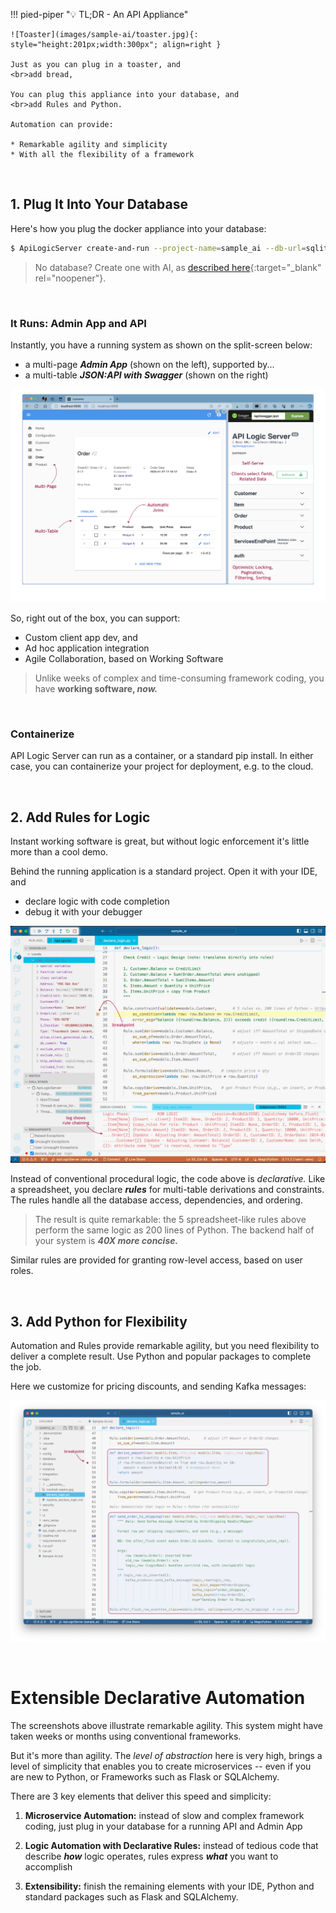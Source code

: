 !!! pied-piper ":bulb: TL;DR - An API Appliance"

    ![Toaster](images/sample-ai/toaster.jpg){: style="height:201px;width:300px"; align=right }
    
    Just as you can plug in a toaster, and 
    <br>add bread,

    You can plug this appliance into your database, and 
    <br>add Rules and Python.

    Automation can provide:

    * Remarkable agility and simplicity
    * With all the flexibility of a framework

&nbsp;

## 1. Plug It Into Your Database

Here's how you plug the docker appliance into your database:

```bash
$ ApiLogicServer create-and-run --project-name=sample_ai --db-url=sqlite:///sample_ai.sqlite
```

> No database?  Create one with AI, as [described here](https://dzone.com/articles/ai-and-rules-for-agile-microserves){:target="_blank" rel="noopener"}.

&nbsp;

### It Runs: Admin App and API

Instantly, you have a running system as shown on the split-screen below: 

* a multi-page ***Admin App*** (shown on the left), supported by...
* a multi-table ***JSON:API with Swagger*** (shown on the right)

![Runs](images/sample-ai/Microservice-Automation.png)

So, right out of the box, you can support:

* Custom client app dev, and 
* Ad hoc application integration
* Agile Collaboration, based on Working Software

> Unlike weeks of complex and time-consuming framework coding, you have **working software, *now.***

&nbsp;

### Containerize

API Logic Server can run as a container, or a standard pip install.  In either case, you can containerize your project for deployment, e.g. to the cloud.


&nbsp;

## 2. Add Rules for Logic

Instant working software is great, but without logic enforcement it's little more than a cool demo. 

Behind the running application is a standard project.  Open it with your IDE, and 

* declare logic with code completion
* debug it with your debugger

![Logic](images/sample-ai/rules.jpg)

Instead of conventional procedural logic, the code above is *declarative.*  Like a spreadsheet, you declare ***rules*** for multi-table derivations and constraints.  The rules handle all the database access, dependencies, and ordering.

> The result is quite remarkable: the 5 spreadsheet-like rules above perform the same logic as 200 lines of Python.  The backend half of your system is ***40X more concise.***

Similar rules are provided for granting row-level access, based on user roles.

&nbsp;

## 3. Add Python for Flexibility

Automation and Rules provide remarkable agility, but you need flexibility to deliver a complete result.  Use Python and popular packages to complete the job.  

Here we customize for pricing discounts, and sending Kafka messages:

![Rules Plus Python](images/sample-ai/rules-plus-python.png)

&nbsp;

# Extensible Declarative Automation

The screenshots above illustrate remarkable agility.  This system might have taken weeks or months using conventional frameworks.

But it's more than agility.  The *level of abstraction* here is very high, brings a level of simplicity that enables you to create microservices -- even if you are new to Python, or Frameworks such as Flask or SQLAlchemy.

There are 3 key elements that deliver this speed and simplicity:

1. **Microservice Automation:** instead of slow and complex framework coding, just plug in your database for a running API and Admin App

2. **Logic Automation with Declarative Rules:** instead of tedious code that describe ***how*** logic operates, rules express ***what*** you want to accomplish

3. **Extensibility:** finish the remaining elements with your IDE, Python and standard packages such as Flask and SQLAlchemy.



